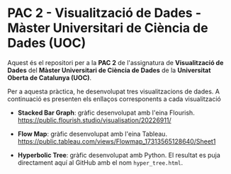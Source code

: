 # PAC 2 - Visualització de Dades - Màster Universitari de Ciència de Dades (UOC)

Aquest és el repositori per a la **PAC 2** de l'assignatura de **Visualització de Dades** del **Màster Universitari de Ciència de Dades** de la **Universitat Oberta de Catalunya (UOC)**.

Per a aquesta pràctica, he desenvolupat tres visualitzacions de dades. A continuació es presenten els enllaços corresponents a cada visualització

- **Stacked Bar Graph**: gràfic desenvolupat amb l'eina Flourish.  
	https://public.flourish.studio/visualisation/20226911/

- **Flow Map**: gràfic desenvolupat amb l'eina Tableau.  
	https://public.tableau.com/views/Flowmap_17313565128640/Sheet1

- **Hyperbolic Tree**: gràfic desenvolupat amb Python. El resultat es puja directament aquí al GitHub amb el nom `hyper_tree.html`.